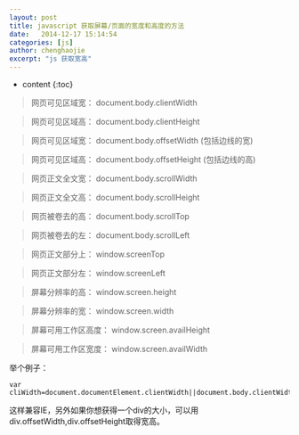 ```yaml
---
layout: post
title: javascript 获取屏幕/页面的宽度和高度的方法
date:   2014-12-17 15:14:54
categories: [js]
author: chenghaojie
excerpt: "js 获取宽高"
---
```



* content
{:toc}


>网页可见区域宽： document.body.clientWidth

>网页可见区域高： document.body.clientHeight

>网页可见区域宽： document.body.offsetWidth (包括边线的宽)

>网页可见区域高： document.body.offsetHeight (包括边线的高)

>网页正文全文宽： document.body.scrollWidth

>网页正文全文高： document.body.scrollHeight

>网页被卷去的高： document.body.scrollTop

>网页被卷去的左： document.body.scrollLeft

>网页正文部分上： window.screenTop

>网页正文部分左： window.screenLeft

>屏幕分辨率的高： window.screen.height

>屏幕分辨率的宽： window.screen.width

>屏幕可用工作区高度： window.screen.availHeight

>屏幕可用工作区宽度： window.screen.availWidth

举个例子：

    var cliWidth=document.documentElement.clientWidth||document.body.clientWidth;
    
这样兼容IE，另外如果你想获得一个div的大小，可以用div.offsetWidth,div.offsetHeight取得宽高。